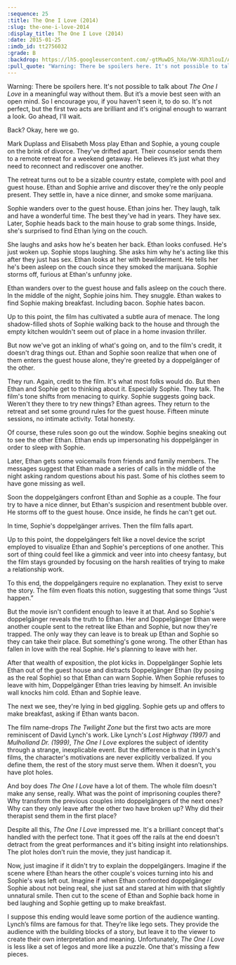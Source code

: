 ```yaml
---
:sequence: 25
:title: The One I Love (2014)
:slug: the-one-i-love-2014
:display_title: The One I Love (2014)
:date: 2015-01-25
:imdb_id: tt2756032
:grade: B
:backdrop: https://lh5.googleusercontent.com/-gtMuwDS_hXo/VW-XUh3louI/AAAAAAAACzY/puLJP8u5Jlk/w1000-rj/the-one-i-love-2014.png
:pull_quote: "Warning: There be spoilers here. It's not possible to talk about _The One I Love_ in a meaningful way without them. But it’s a movie best seen with an open mind. So I encourage you, if you haven't seen it, to do so. It's not perfect, but the first two acts are brilliant and it's original enough to warrant a look. Go ahead, I'll wait."
---
```

Warning: There be spoilers here. It's not possible to talk about _The One I Love_ in a meaningful way without them. But it’s a movie best seen with an open mind. So I encourage you, if you haven't seen it, to do so. It's not perfect, but the first two acts are brilliant and it's original enough to warrant a look. Go ahead, I'll wait.

Back? Okay, here we go.

Mark Duplass and Elisabeth Moss play Ethan and Sophie, a young couple on the brink of divorce. They've drifted apart. Their counselor sends them to a remote retreat for a weekend getaway. He believes it’s just what they need to reconnect and rediscover one another.

The retreat turns out to be a sizable country estate, complete with pool and guest house. Ethan and Sophie arrive and discover they're the only people present. They settle in, have a nice dinner, and smoke some marijuana.

Sophie wanders over to the guest house.  Ethan joins her. They laugh, talk and have a wonderful time. The best they've had in years. They have sex. Later, Sophie heads back to the main house to grab some things. Inside, she's surprised to find Ethan lying on the couch.

She laughs and asks how he's beaten her back. Ethan looks confused. He's just woken up. Sophie stops laughing. She asks him why he's acting like this after they just has sex. Ethan looks at her with bewilderment. He tells her he's been asleep on the couch since they smoked the marijuana. Sophie storms off, furious at Ethan's unfunny joke.

Ethan wanders over to the guest house and falls asleep on the couch there. In the middle of the night, Sophie joins him. They snuggle. Ethan wakes to find Sophie making breakfast. Including bacon. Sophie hates bacon.

Up to this point, the film has cultivated a subtle aura of menace. The long shadow-filled shots of Sophie walking back to the house and through the empty kitchen wouldn't seem out of place in a home invasion thriller.

But now we've got an inkling of what's going on, and to the film's credit, it doesn't drag things out.  Ethan and Sophie soon realize that when one of them enters the guest house alone, they're greeted by a doppelgänger of the other.

They run. Again, credit to the film. It's what most folks would do. But then Ethan and Sophie get to thinking about it. Especially Sophie. They talk. The film's tone shifts from menacing to quirky. Sophie suggests going back. Weren't they there to try new things? Ethan agrees. They return to the retreat and set some ground rules for the guest house. Fifteen minute sessions, no intimate activity. Total honesty.

Of course, these rules soon go out the window. Sophie begins sneaking out to see the other Ethan. Ethan ends up impersonating his doppelgänger in order to sleep with Sophie.

Later, Ethan gets some voicemails from friends and family members. The messages suggest that Ethan made a series of calls in the middle of the night asking random questions about his past. Some of his clothes seem to have gone missing as well.

Soon the doppelgängers confront Ethan and Sophie as a couple. The four try to have a nice dinner, but Ethan's suspicion and resentment bubble over. He storms off to the guest house. Once inside, he finds he can't get out.

In time, Sophie's doppelgänger arrives. Then the film falls apart.

Up to this point, the doppelgängers felt like a novel device the script employed to visualize Ethan and Sophie's perceptions of one another. This sort of thing could feel like a gimmick and veer into into cheesy fantasy, but the film stays grounded by focusing on the harsh realities of trying to make a relationship work.

To this end, the doppelgängers require no explanation. They exist to serve the story. The film even floats this notion, suggesting that some things “Just happen.”

But the movie isn't confident enough to leave it at that. And so Sophie's doppelgänger reveals the truth to Ethan. Her and Doppelgänger Ethan were another couple sent to the retreat like Ethan and Sophie, but now they're trapped. The only way they can leave is to break up Ethan and Sophie so they can take their place. But something's gone wrong. The other Ethan has fallen in love with the real Sophie. He's planning to leave with her.

After that wealth of exposition, the plot kicks in. Doppelgänger Sophie lets Ethan out of the guest house and distracts Doppelgänger Ethan (by posing as the real Sophie) so that Ethan can warn Sophie. When Sophie refuses to leave with him, Doppelgänger Ethan tries leaving by himself. An invisible wall knocks him cold. Ethan and Sophie leave.

The next we see, they're lying in bed giggling. Sophie gets up and offers to make breakfast, asking if Ethan wants bacon.

The film name-drops _The Twilight Zone_ but the first two acts are more reminiscent of David Lynch's work.  Like Lynch's _Lost Highway (1997)_ and _Mulholland Dr. (1999)_, _The One I Love_ explores the subject of identity through a strange, inexplicable event. But the difference is that in Lynch's films, the character's motivations are never explicitly verbalized. If you define them, the rest of the story must serve them. When it doesn’t, you have plot holes.

And boy does _The One I Love_ have a lot of them. The whole film doesn't make any sense, really. What was the point of imprisoning couples there? Why transform the previous couples into doppelgängers of the next ones? Why can they only leave after the other two have broken up? Why did their therapist send them in the first place?

Despite all this, _The One I Love_ impressed me. It's a brilliant concept that's handled with the perfect tone. That it goes off the rails at the end doesn't detract from the great performances and it's biting insight into relationships. The plot holes don’t ruin the movie, they just handicap it.

Now, just imagine if it didn't try to explain the doppelgängers. Imagine if the scene where Ethan hears the other couple's voices turning into his and Sophie's was left out. Imagine if when Ethan confronted doppelgänger Sophie about not being real, she just sat and stared at him with that slightly unnatural smile. Then cut to the scene of Ethan and Sophie back home in bed laughing and Sophie getting up to make breakfast.

I suppose this ending would leave some portion of the audience wanting. Lynch’s films are famous for that. They’re like lego sets. They provide the audience with the building blocks of a story, but leave it to the viewer to create their own interpretation and meaning. Unfortunately, _The One I Love_ is less like a set of legos and more like a puzzle. One that's missing a few pieces.
